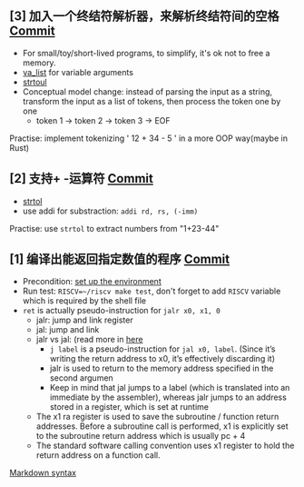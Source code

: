 ## [3] 加入一个终结符解析器，来解析终结符间的空格 [Commit](https://github.com/binary-bruce/rvcc/commit/4887f1b19741f8726fede76fecc4423bfcee37b9)
* For small/toy/short-lived programs, to simplify, it's ok not to free a memory.
* [va_list](https://hackernoon.com/what-is-va_list-in-c-exploring-the-secrets-of-ft_printf) for variable arguments
* [strtoul](https://www.runoob.com/cprogramming/c-function-strtoul.html)
* Conceptual model change: instead of parsing the input as a string, transform the input as a list of tokens, then process the token one by one
  * token 1 -> token 2 -> token 3 -> EOF

Practise: implement tokenizing ' 12 + 34 - 5 ' in a more OOP way(maybe in Rust)

## [2] 支持+ -运算符 [Commit](https://github.com/binary-bruce/rvcc/commit/6720c912790b43e5c6adb0b73db95cef478b574d) 
* [strtol](https://en.cppreference.com/w/c/string/byte/strtol)
* use addi for substraction: `addi rd, rs, (-imm)`

Practise: use `strtol` to extract numbers from "1+23-44"

## [1] 编译出能返回指定数值的程序 [Commit](https://github.com/binary-bruce/rvcc/commit/f86a47f3c31cff17facaf98432520552d06f2d78)
* Precondition: [set up the environment](https://github.com/sunshaoce/rvcc-course/blob/main/install-riscv-1.sh)
* Run test: `RISCV=~/riscv make test`, don't forget to add `RISCV` variable which is required by the shell file
* `ret` is actually pseudo-instruction for `jalr x0, x1, 0`
  * jalr: jump and link register
  * jal: jump and link
  * jalr vs jal: (read more in [here](https://inst.eecs.berkeley.edu/~cs61c/su22/pdfs/discussions/disc04-sols.pdf)
    * `j label` is a pseudo-instruction for `jal x0, label`. (Since it’s writing the return address to x0, it’s effectively discarding it)
    * jalr is used to return to the memory address specified in the second argumen
    * Keep in mind that jal jumps to a label (which is translated into an immediate by the assembler), whereas jalr jumps to an address stored in a register, which is set at runtime
  * The x1 ra register is used to save the subroutine / function return addresses. Before a subroutine call is performed, x1 is explicitly set to the subroutine return address which is usually pc + 4
  * The standard software calling convention uses x1 register to hold the return address on a function call.


[Markdown syntax](https://www.markdownguide.org/basic-syntax/)
